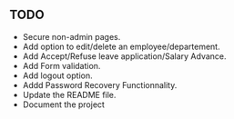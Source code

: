 ## TODO
- Secure non-admin pages.
- Add option to edit/delete an employee/departement.
- Add Accept/Refuse leave application/Salary Advance.
- Add Form validation.
- Add logout option.
- Addd Password Recovery Functionnality.
- Update the README file.
- Document the project